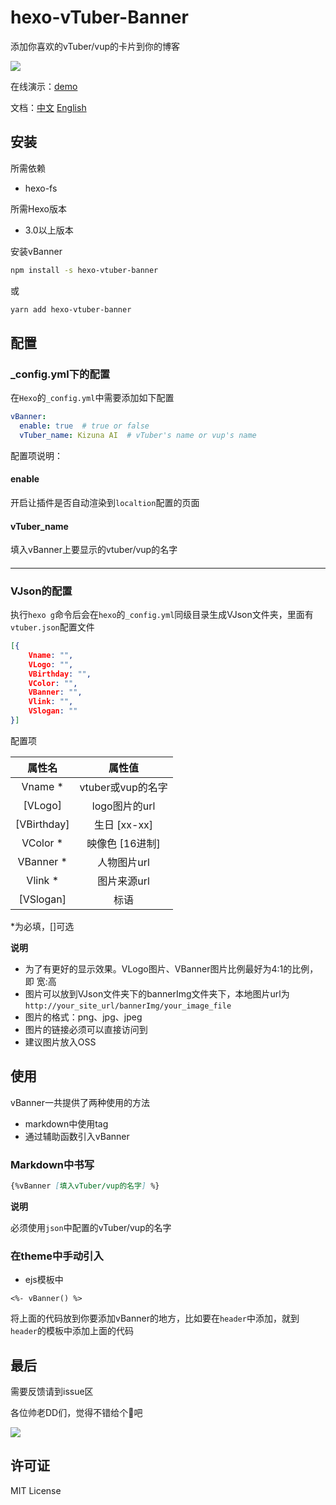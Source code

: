 # hexo-vTuber-Banner

添加你喜欢的vTuber/vup的卡片到你的博客

![](https://static.xiaoblogs.cn/img/20210909151949.png)

在线演示：[demo](https://mimonarchrd.gitee.io/passages/vTuber-demo/)

文档：[中文](https://github.com/MIMONATCH/hexo-vtuber-banner/blob/main/README.md) [English](https://github.com/MIMONATCH/hexo-vtuber-banner/blob/main/doc/README.md)



## 安装

所需依赖

- hexo-fs

所需Hexo版本

- 3.0以上版本



安装vBanner

```sh
npm install -s hexo-vtuber-banner
```

或

```sh
yarn add hexo-vtuber-banner
```

## 配置

### _config.yml下的配置

在`Hexo`的`_config.yml`中需要添加如下配置

```yaml
vBanner:
  enable: true	# true or false
  vTuber_name: Kizuna AI  # vTuber's name or vup's name
```

配置项说明：

#### enable

开启让插件是否自动渲染到`localtion`配置的页面

#### vTuber_name

填入vBanner上要显示的vtuber/vup的名字

#### 

------



### VJson的配置

执行`hexo g`命令后会在`hexo`的`_config.yml`同级目录生成VJson文件夹，里面有`vtuber.json`配置文件

```json
[{
    Vname: "",
    VLogo: "",
    VBirthday: "",
    VColor: "",
    VBanner: "",
    Vlink: "",
    VSlogan: ""
}]
```

配置项

|   属性名    |      属性值       |
| :---------: | :---------------: |
|   Vname *   | vtuber或vup的名字 |
|   [VLogo]   |   logo图片的url   |
| [VBirthday] |   生日 [xx-xx]    |
|  VColor *   |  映像色 [16进制]  |
|  VBanner *  |    人物图片url    |
|   Vlink *   |    图片来源url    |
|  [VSlogan]  |       标语        |

*为必填，[]可选

**说明**

- 为了有更好的显示效果。VLogo图片、VBanner图片比例最好为4:1的比例，即 宽:高
- 图片可以放到VJson文件夹下的bannerImg文件夹下，本地图片url为`http://your_site_url/bannerImg/your_image_file`
- 图片的格式：png、jpg、jpeg
- 图片的链接必须可以直接访问到
- 建议图片放入OSS

## 使用

vBanner一共提供了两种使用的方法

- markdown中使用tag
- 通过辅助函数引入vBanner

### Markdown中书写

```markdown
{%vBanner [填入vTuber/vup的名字] %}
```

**说明**

必须使用`json`中配置的vTuber/vup的名字

### 在theme中手动引入

- ejs模板中

```ejs
<%- vBanner() %>
```

将上面的代码放到你要添加vBanner的地方，比如要在`header`中添加，就到`header`的模板中添加上面的代码

## 最后

需要反馈请到issue区

各位帅老DD们，觉得不错给个:100:吧

![](https://static.xiaoblogs.cn/emoji/%E5%B0%8F%E5%B8%8C%E5%B0%8F%E6%A1%83_%E8%BF%99%E6%A0%B7%E9%82%A3%E6%A0%B7.png)

## 许可证

MIT License